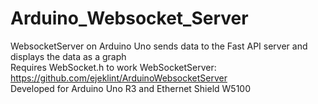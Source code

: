 # Arduino_Websocket_Server
WebsocketServer on Arduino Uno sends data to the Fast API server and displays the data as a graph
<br>
Requires WebSocket.h to work WebSocketServer: https://github.com/ejeklint/ArduinoWebsocketServer
<br>
Developed for Arduino Uno R3 and Ethernet Shield W5100
